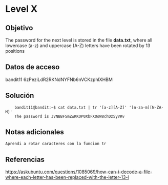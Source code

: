 
# Level X

## Objetivo
The password for the next level is stored in the file **data.txt**, where all lowercase (a-z) and uppercase (A-Z) letters have been rotated by 13 positions

## Datos de acceso
bandit11
6zPeziLdR2RKNdNYFNb6nVCKzphlXHBM

## Solución
```
	bandit11@bandit:~$ cat data.txt | tr '[a-z][A-Z]' '[n-za-m][N-ZA-M]'
	The password is JVNBBFSmZwKKOP0XbFXOoW8chDz5yVRv

```
## Notas adicionales
	Aprendi a rotar caracteres con la funcion tr 
## Referencias
https://askubuntu.com/questions/1085069/how-can-i-decode-a-file-where-each-letter-has-been-replaced-with-the-letter-13-l
